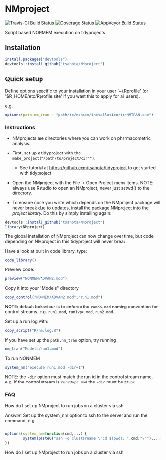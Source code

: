 # NMproject

[![Travis-CI Build Status](https://travis-ci.org/tsahota/NMproject.svg?branch=master)](https://travis-ci.org/tsahota/NMproject)
[![Coverage Status](https://coveralls.io/repos/github/tsahota/NMproject/badge.svg?branch=master)](https://coveralls.io/github/tsahota/NMproject?branch=master)
[![AppVeyor Build Status](https://ci.appveyor.com/api/projects/status/github/tsahota/NMproject?branch=master&svg=true)](https://ci.appveyor.com/project/tsahota/NMproject)

Script based NONMEM execution on tidyprojects
 
## Installation

```R
install.packages("devtools")
devtools::install_github("tsahota/NMproject")
```

## Quick setup

Define options specific to your installation in your user '~/.Rprofile' (or '$R_HOME/etc/Rprofile.site' if you want this to apply for all users).

e.g.

```r
options(path.nm_tran = "path/to/nonmem/installation/tr/NMTRAN.exe")

```

### Instructions

* NMprojects are directories where you can work on pharmacometric analysis.
* First, set up a tidyproject with the `make_project("/path/to/project/dir"")`.
   * See tutorial at https://github.com/tsahota/tidyproject to get started with tidyproject
* Open the NMproject with the File -> Open Project menu items. NOTE: always use Rstudio to open an NMproject, never just setwd() to the directory.

* To ensure code you write which depends on the NMproject package will never break due to updates, install the package NMproject into the *project library*.  Do this by simply installing again:

```r
devtools::install_github("tsahota/NMproject")
library(NMproject)
```

The global installation of NMproject can now change over time, but code depending on NMproject in this tidyproject will never break.

Have a look at built in code library, type:

```r
code_library()
```

Preview code:

```r
preview("NONMEM/ADVAN2.mod")
```

Copy it into your "Models" directory

```r
copy_control("NONMEM/ADVAN2.mod","run1.mod")
```

NOTE: default behaviour is to enforce the `runXX.mod` naming convention for control streams.  e.g. `run1.mod`, `run1vpc.mod`, `run2.mod`.

Set up a run log with:

```r
copy_script("R/nm.log.R")
```

If you have set up the `path.nm_tran` option, try running

```r
nm_tran("Models/run1.mod")

```

To run NONMEM

```r
system_nm("execute run1.mod -dir=1")
```

NOTE: the `-dir` option must match the run id in the control stream name.  e.g. if the control stream is `run23vpc.mod` the `-dir` must be `23vpc`


### FAQ

How do I set up NMproject to run jobs on a cluster via ssh.

*Answer:* Set up the system_nm option to ssh to the server and run the command, e.g.

```r

options(system_nm=function(cmd,...) {
        system(paste0("ssh -q clustername \"cd $(pwd); ",cmd,"\""),...)
})

```

How do I set up NMproject to run jobs on a cluster via ssh.


